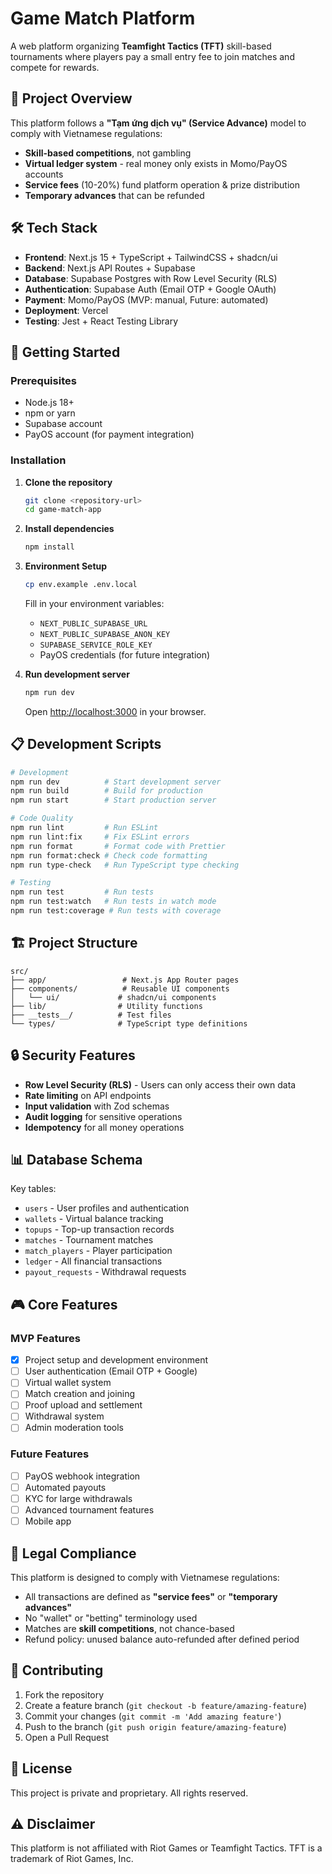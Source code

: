 # Game Match Platform

A web platform organizing **Teamfight Tactics (TFT)** skill-based tournaments where players pay a small entry fee to join matches and compete for rewards.

## 🎯 Project Overview

This platform follows a **"Tạm ứng dịch vụ" (Service Advance)** model to comply with Vietnamese regulations:

- **Skill-based competitions**, not gambling
- **Virtual ledger system** - real money only exists in Momo/PayOS accounts
- **Service fees** (10-20%) fund platform operation & prize distribution
- **Temporary advances** that can be refunded

## 🛠️ Tech Stack

- **Frontend**: Next.js 15 + TypeScript + TailwindCSS + shadcn/ui
- **Backend**: Next.js API Routes + Supabase
- **Database**: Supabase Postgres with Row Level Security (RLS)
- **Authentication**: Supabase Auth (Email OTP + Google OAuth)
- **Payment**: Momo/PayOS (MVP: manual, Future: automated)
- **Deployment**: Vercel
- **Testing**: Jest + React Testing Library

## 🚀 Getting Started

### Prerequisites

- Node.js 18+
- npm or yarn
- Supabase account
- PayOS account (for payment integration)

### Installation

1. **Clone the repository**

   ```bash
   git clone <repository-url>
   cd game-match-app
   ```

2. **Install dependencies**

   ```bash
   npm install
   ```

3. **Environment Setup**

   ```bash
   cp env.example .env.local
   ```

   Fill in your environment variables:
   - `NEXT_PUBLIC_SUPABASE_URL`
   - `NEXT_PUBLIC_SUPABASE_ANON_KEY`
   - `SUPABASE_SERVICE_ROLE_KEY`
   - PayOS credentials (for future integration)

4. **Run development server**

   ```bash
   npm run dev
   ```

   Open [http://localhost:3000](http://localhost:3000) in your browser.

## 📋 Development Scripts

```bash
# Development
npm run dev          # Start development server
npm run build        # Build for production
npm run start        # Start production server

# Code Quality
npm run lint         # Run ESLint
npm run lint:fix     # Fix ESLint errors
npm run format       # Format code with Prettier
npm run format:check # Check code formatting
npm run type-check   # Run TypeScript type checking

# Testing
npm run test         # Run tests
npm run test:watch   # Run tests in watch mode
npm run test:coverage # Run tests with coverage
```

## 🏗️ Project Structure

```
src/
├── app/                 # Next.js App Router pages
├── components/          # Reusable UI components
│   └── ui/             # shadcn/ui components
├── lib/                # Utility functions
├── __tests__/          # Test files
└── types/              # TypeScript type definitions
```

## 🔒 Security Features

- **Row Level Security (RLS)** - Users can only access their own data
- **Rate limiting** on API endpoints
- **Input validation** with Zod schemas
- **Audit logging** for sensitive operations
- **Idempotency** for all money operations

## 📊 Database Schema

Key tables:

- `users` - User profiles and authentication
- `wallets` - Virtual balance tracking
- `topups` - Top-up transaction records
- `matches` - Tournament matches
- `match_players` - Player participation
- `ledger` - All financial transactions
- `payout_requests` - Withdrawal requests

## 🎮 Core Features

### MVP Features

- [x] Project setup and development environment
- [ ] User authentication (Email OTP + Google)
- [ ] Virtual wallet system
- [ ] Match creation and joining
- [ ] Proof upload and settlement
- [ ] Withdrawal system
- [ ] Admin moderation tools

### Future Features

- [ ] PayOS webhook integration
- [ ] Automated payouts
- [ ] KYC for large withdrawals
- [ ] Advanced tournament features
- [ ] Mobile app

## 📝 Legal Compliance

This platform is designed to comply with Vietnamese regulations:

- All transactions are defined as **"service fees"** or **"temporary advances"**
- No "wallet" or "betting" terminology used
- Matches are **skill competitions**, not chance-based
- Refund policy: unused balance auto-refunded after defined period

## 🤝 Contributing

1. Fork the repository
2. Create a feature branch (`git checkout -b feature/amazing-feature`)
3. Commit your changes (`git commit -m 'Add amazing feature'`)
4. Push to the branch (`git push origin feature/amazing-feature`)
5. Open a Pull Request

## 📄 License

This project is private and proprietary. All rights reserved.

## ⚠️ Disclaimer

This platform is not affiliated with Riot Games or Teamfight Tactics. TFT is a trademark of Riot Games, Inc.
